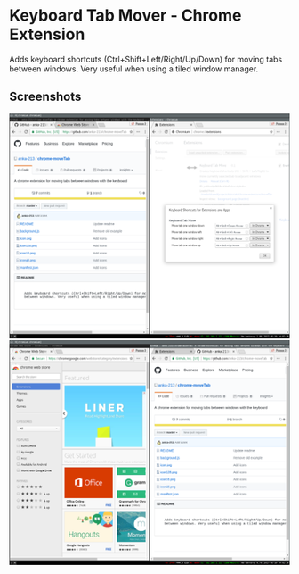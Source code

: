 # Keyboard Tab Mover - Chrome Extension

Adds keyboard shortcuts (Ctrl+Shift+Left/Right/Up/Down) for moving tabs
between windows. Very useful when using a tiled window manager.

## Screenshots

![screenshot](screenshot1.png "Chrome settings for changing shortcuts")
![screenshot2](screenshot2.png "After moving tab")

